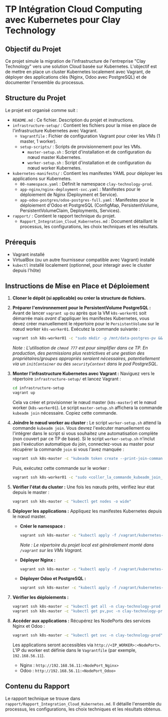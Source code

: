 # TP Intégration Cloud Computing avec Kubernetes pour Clay Technology

## Objectif du Projet

Ce projet simule la migration de l'infrastructure de l'entreprise "Clay Technology" vers une solution Cloud basée sur Kubernetes. L'objectif est de mettre en place un cluster Kubernetes localement avec Vagrant, de déployer des applications clés (Nginx, Odoo avec PostgreSQL) et de documenter l'ensemble du processus.

## Structure du Projet

Le projet est organisé comme suit :

-   `README.md` : Ce fichier. Description du projet et instructions.
-   `infrastructure-setup/` : Contient les fichiers pour la mise en place de l'infrastructure Kubernetes avec Vagrant.
    -   `Vagrantfile` : Fichier de configuration Vagrant pour créer les VMs (1 master, 1 worker).
    -   `setup-scripts/` : Scripts de provisionnement pour les VMs.
        -   `master-setup.sh` : Script d'installation et de configuration du nœud master Kubernetes.
        -   `worker-setup.sh` : Script d'installation et de configuration du nœud worker Kubernetes.
-   `kubernetes-manifests/` : Contient les manifestes YAML pour déployer les applications sur Kubernetes.
    -   `00-namespace.yaml` : Définit le namespace `clay-technology-prod`.
    -   `app-nginx/nginx-deployment-svc.yaml` : Manifestes pour le déploiement de Nginx (Deployment et Service).
    -   `app-odoo-postgres/odoo-postgres-full.yaml` : Manifestes pour le déploiement d'Odoo et PostgreSQL (ConfigMap, PersistentVolume, PersistentVolumeClaim, Deployments, Services).
-   `rapport/` : Contient le rapport technique du projet.
    -   `Rapport_Integration_Cloud_Kubernetes.md` : Document détaillant le processus, les configurations, les choix techniques et les résultats.

## Prérequis

-   Vagrant installé
-   VirtualBox (ou un autre fournisseur compatible avec Vagrant) installé
-   `kubectl` installé localement (optionnel, pour interagir avec le cluster depuis l'hôte)

## Instructions de Mise en Place et Déploiement

1.  **Cloner le dépôt (si applicable) ou créer la structure de fichiers.**

2.  **Préparer l'environnement pour le PersistentVolume PostgreSQL :**
    Avant de lancer `vagrant up` ou après que la VM `k8s-worker01` soit démarrée mais *avant* d'appliquer les manifestes Kubernetes, vous devez créer manuellement le répertoire pour le `PersistentVolume` sur le nœud worker `k8s-worker01`. Exécutez la commande suivante :
    ```bash
    vagrant ssh k8s-worker01 -c "sudo mkdir -p /mnt/data-postgres-pv && sudo chmod -R 777 /mnt/data-postgres-pv"
    ```
    *Note : L'utilisation de `chmod 777` est pour simplifier dans ce TP. En production, des permissions plus restrictives et une gestion des propriétaires/groupes appropriés seraient nécessaires, potentiellement via un `initContainer` ou des `securityContext` dans le pod PostgreSQL.*

3.  **Monter l'infrastructure Kubernetes avec Vagrant :**
    Naviguez vers le répertoire `infrastructure-setup/` et lancez Vagrant :
    ```bash
    cd infrastructure-setup
    vagrant up
    ```
    Cela va créer et provisionner le nœud master (`k8s-master`) et le nœud worker (`k8s-worker01`). Le script `master-setup.sh` affichera la commande `kubeadm join` nécessaire. Copiez cette commande.

4.  **Joindre le nœud worker au cluster :**
    Le script `worker-setup.sh` attend la commande `kubeadm join`. Vous devrez l'exécuter manuellement ou l'intégrer dans le script si vous souhaitez une automatisation complète (non couvert par ce TP de base).
    Si le script `worker-setup.sh` n'inclut pas l'exécution automatique du join, connectez-vous au master pour récupérer la commande `join` si vous l'avez manquée :
    ```bash
    vagrant ssh k8s-master -c "kubeadm token create --print-join-command"
    ```
    Puis, exécutez cette commande sur le worker :
    ```bash
    vagrant ssh k8s-worker01 -c "sudo <coller_la_commande_kubeadm_join_ici>"
    ```

5.  **Vérifier l'état du cluster :**
    Une fois les nœuds prêts, vérifiez leur état depuis le master :
    ```bash
    vagrant ssh k8s-master -c "kubectl get nodes -o wide"
    ```

6.  **Déployer les applications :**
    Appliquez les manifestes Kubernetes depuis le nœud master.

    *   **Créer le namespace :**
        ```bash
        vagrant ssh k8s-master -c "kubectl apply -f /vagrant/kubernetes-manifests/00-namespace.yaml"
        ```
        *Note : Le répertoire du projet local est généralement monté dans `/vagrant` sur les VMs Vagrant.*

    *   **Déployer Nginx :**
        ```bash
        vagrant ssh k8s-master -c "kubectl apply -f /vagrant/kubernetes-manifests/app-nginx/nginx-deployment-svc.yaml -n clay-technology-prod"
        ```

    *   **Déployer Odoo et PostgreSQL :**
        ```bash
        vagrant ssh k8s-master -c "kubectl apply -f /vagrant/kubernetes-manifests/app-odoo-postgres/odoo-postgres-full.yaml -n clay-technology-prod"
        ```

7.  **Vérifier les déploiements :**
    ```bash
    vagrant ssh k8s-master -c "kubectl get all -n clay-technology-prod -o wide"
    vagrant ssh k8s-master -c "kubectl get pv,pvc -n clay-technology-prod"
    ```

8.  **Accéder aux applications :**
    Récupérez les NodePorts des services Nginx et Odoo :
    ```bash
    vagrant ssh k8s-master -c "kubectl get svc -n clay-technology-prod"
    ```
    Les applications seront accessibles via `http://<IP_WORKER>:<NodePort>`. L'IP du worker est définie dans le `Vagrantfile` (par exemple, `192.168.56.11`).

    *   Nginx : `http://192.168.56.11:<NodePort_Nginx>`
    *   Odoo : `http://192.168.56.11:<NodePort_Odoo>`

## Contenu du Rapport

Le rapport technique se trouve dans `rapport/Rapport_Integration_Cloud_Kubernetes.md`. Il détaille l'ensemble du processus, les configurations, les choix techniques et les résultats obtenus.
